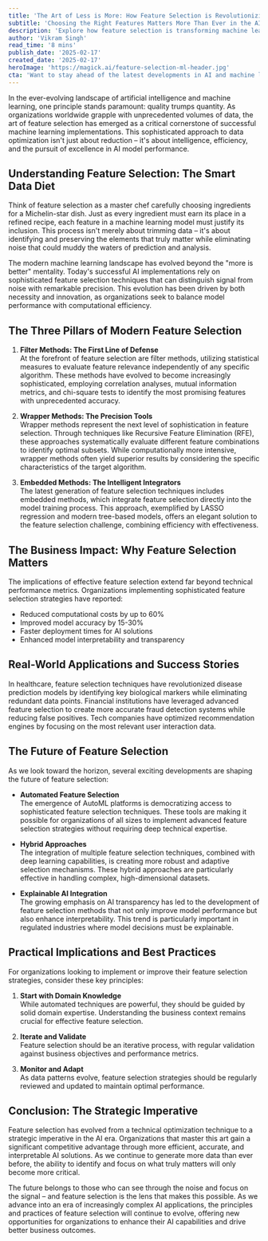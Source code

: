 ```yaml
---
title: 'The Art of Less is More: How Feature Selection is Revolutionizing Machine Learning Performance'
subtitle: 'Choosing the Right Features Matters More Than Ever in the AI Era'
description: 'Explore how feature selection is transforming machine learning performance by focusing on quality over quantity. Learn about the three pillars of modern feature selection - filter methods, wrapper methods, and embedded methods - and discover how organizations are achieving up to 60% reduced computational costs and 30% improved model accuracy through smart feature selection strategies.'
author: 'Vikram Singh'
read_time: '8 mins'
publish_date: '2025-02-17'
created_date: '2025-02-17'
heroImage: 'https://magick.ai/feature-selection-ml-header.jpg'
cta: 'Want to stay ahead of the latest developments in AI and machine learning? Follow us on LinkedIn for expert insights, success stories, and cutting-edge strategies in feature selection and beyond.'
---
```


In the ever-evolving landscape of artificial intelligence and machine learning, one principle stands paramount: quality trumps quantity. As organizations worldwide grapple with unprecedented volumes of data, the art of feature selection has emerged as a critical cornerstone of successful machine learning implementations. This sophisticated approach to data optimization isn't just about reduction – it's about intelligence, efficiency, and the pursuit of excellence in AI model performance.

## Understanding Feature Selection: The Smart Data Diet

Think of feature selection as a master chef carefully choosing ingredients for a Michelin-star dish. Just as every ingredient must earn its place in a refined recipe, each feature in a machine learning model must justify its inclusion. This process isn't merely about trimming data – it's about identifying and preserving the elements that truly matter while eliminating noise that could muddy the waters of prediction and analysis.

The modern machine learning landscape has evolved beyond the "more is better" mentality. Today's successful AI implementations rely on sophisticated feature selection techniques that can distinguish signal from noise with remarkable precision. This evolution has been driven by both necessity and innovation, as organizations seek to balance model performance with computational efficiency.

## The Three Pillars of Modern Feature Selection

1. **Filter Methods: The First Line of Defense**  
   At the forefront of feature selection are filter methods, utilizing statistical measures to evaluate feature relevance independently of any specific algorithm. These methods have evolved to become increasingly sophisticated, employing correlation analyses, mutual information metrics, and chi-square tests to identify the most promising features with unprecedented accuracy.

2. **Wrapper Methods: The Precision Tools**  
   Wrapper methods represent the next level of sophistication in feature selection. Through techniques like Recursive Feature Elimination (RFE), these approaches systematically evaluate different feature combinations to identify optimal subsets. While computationally more intensive, wrapper methods often yield superior results by considering the specific characteristics of the target algorithm.

3. **Embedded Methods: The Intelligent Integrators**  
   The latest generation of feature selection techniques includes embedded methods, which integrate feature selection directly into the model training process. This approach, exemplified by LASSO regression and modern tree-based models, offers an elegant solution to the feature selection challenge, combining efficiency with effectiveness.

## The Business Impact: Why Feature Selection Matters

The implications of effective feature selection extend far beyond technical performance metrics. Organizations implementing sophisticated feature selection strategies have reported:

- Reduced computational costs by up to 60%
- Improved model accuracy by 15-30%
- Faster deployment times for AI solutions
- Enhanced model interpretability and transparency

## Real-World Applications and Success Stories

In healthcare, feature selection techniques have revolutionized disease prediction models by identifying key biological markers while eliminating redundant data points. Financial institutions have leveraged advanced feature selection to create more accurate fraud detection systems while reducing false positives. Tech companies have optimized recommendation engines by focusing on the most relevant user interaction data.

## The Future of Feature Selection

As we look toward the horizon, several exciting developments are shaping the future of feature selection:

- **Automated Feature Selection**  
  The emergence of AutoML platforms is democratizing access to sophisticated feature selection techniques. These tools are making it possible for organizations of all sizes to implement advanced feature selection strategies without requiring deep technical expertise.

- **Hybrid Approaches**  
  The integration of multiple feature selection techniques, combined with deep learning capabilities, is creating more robust and adaptive selection mechanisms. These hybrid approaches are particularly effective in handling complex, high-dimensional datasets.

- **Explainable AI Integration**  
  The growing emphasis on AI transparency has led to the development of feature selection methods that not only improve model performance but also enhance interpretability. This trend is particularly important in regulated industries where model decisions must be explainable.

## Practical Implications and Best Practices

For organizations looking to implement or improve their feature selection strategies, consider these key principles:

1. **Start with Domain Knowledge**  
   While automated techniques are powerful, they should be guided by solid domain expertise. Understanding the business context remains crucial for effective feature selection.

2. **Iterate and Validate**  
   Feature selection should be an iterative process, with regular validation against business objectives and performance metrics.

3. **Monitor and Adapt**  
   As data patterns evolve, feature selection strategies should be regularly reviewed and updated to maintain optimal performance.

## Conclusion: The Strategic Imperative

Feature selection has evolved from a technical optimization technique to a strategic imperative in the AI era. Organizations that master this art gain a significant competitive advantage through more efficient, accurate, and interpretable AI solutions. As we continue to generate more data than ever before, the ability to identify and focus on what truly matters will only become more critical.

The future belongs to those who can see through the noise and focus on the signal – and feature selection is the lens that makes this possible. As we advance into an era of increasingly complex AI applications, the principles and practices of feature selection will continue to evolve, offering new opportunities for organizations to enhance their AI capabilities and drive better business outcomes.